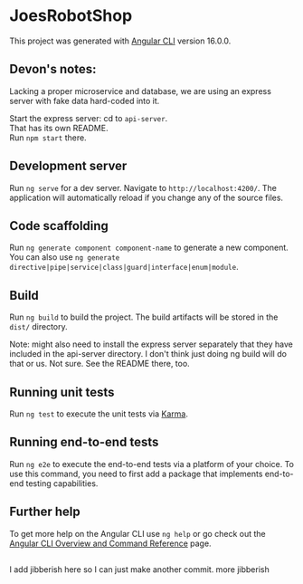 # JoesRobotShop

This project was generated with [Angular CLI](https://github.com/angular/angular-cli) version 16.0.0.


## Devon's notes:
Lacking a proper microservice and database, we are using an express server with fake data hard-coded into it. 

Start the express server: cd to `api-server`.  
That has its own README.  
Run `npm start` there. 

## Development server

Run `ng serve` for a dev server. Navigate to `http://localhost:4200/`. The application will automatically reload if you change any of the source files.

## Code scaffolding

Run `ng generate component component-name` to generate a new component. You can also use `ng generate directive|pipe|service|class|guard|interface|enum|module`.

## Build

Run `ng build` to build the project. The build artifacts will be stored in the `dist/` directory.

Note: might also need to install the express server separately that they have included in the api-server directory.  I don't think just doing ng build will do that or us.  Not sure.  See the README there, too. 

## Running unit tests

Run `ng test` to execute the unit tests via [Karma](https://karma-runner.github.io).

## Running end-to-end tests

Run `ng e2e` to execute the end-to-end tests via a platform of your choice. To use this command, you need to first add a package that implements end-to-end testing capabilities.

## Further help

To get more help on the Angular CLI use `ng help` or go check out the [Angular CLI Overview and Command Reference](https://angular.io/cli) page.

##

I add jibberish here so I can just make another commit.
more jibberish
